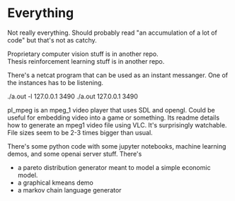 # Everything
 
Not really everything.  Should probably read "an accumulation of a lot of code" but that's not as catchy.

Proprietary computer vision stuff is in another repo.  
Thesis reinforcement learning stuff is in another repo.


There's a netcat program that can be used as an instant messanger.  One of the instances has to be listening.

./a.out -l 127.0.0.1 3490
./a.out 127.0.0.1 3490

pl_mpeg is an mpeg_1 video player that uses SDL and opengl.  Could be useful for embedding video into a game or something.
Its readme details how to generate an mpeg1 video file using VLC.  It's surprisingly watchable.  
File sizes seem to be 2-3 times bigger than usual.


There's some python code with some jupyter notebooks, machine learning demos, and some openai server stuff.
There's 
* a pareto distribution generator meant to model a simple economic model.
* a graphical kmeans demo
* a markov chain language generator





